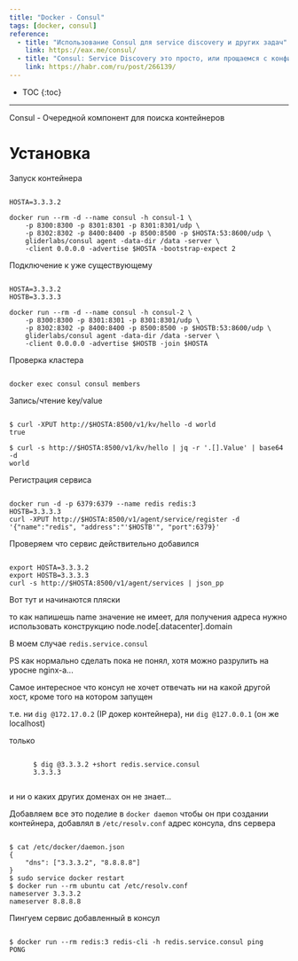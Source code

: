 ```yaml
---
title: "Docker - Consul"
tags: [docker, consul]
reference:
  - title: "Использование Consul для service discovery и других задач"
    link: https://eax.me/consul/
  - title: "Consul: Service Discovery это просто, или прощаемся с конфиг-файлами"
    link: https://habr.com/ru/post/266139/
---
```


* TOC 
{:toc}

<hr>
Consul - Очередной компонент для поиска контейнеров

# Установка

Запуск контейнера
<pre><code class="perl">
HOSTA=3.3.3.2

docker run --rm -d --name consul -h consul-1 \
    -p 8300:8300 -p 8301:8301 -p 8301:8301/udp \
    -p 8302:8302 -p 8400:8400 -p 8500:8500 -p $HOSTA:53:8600/udp \
    gliderlabs/consul agent -data-dir /data -server \
    -client 0.0.0.0 -advertise $HOSTA -bootstrap-expect 2
</code></pre>

Подключение к уже существующему
<pre><code class="perl">
HOSTA=3.3.3.2
HOSTB=3.3.3.3

docker run --rm -d --name consul -h consul-2 \
    -p 8300:8300 -p 8301:8301 -p 8301:8301/udp \
    -p 8302:8302 -p 8400:8400 -p 8500:8500 -p $HOSTB:53:8600/udp \
    gliderlabs/consul agent -data-dir /data -server \
    -client 0.0.0.0 -advertise $HOSTB -join $HOSTA
</code></pre>

Проверка кластера
<pre><code class="perl">
docker exec consul consul members
</code></pre>

Запись/чтение key/value
<pre><code class="perl">
$ curl -XPUT http://$HOSTA:8500/v1/kv/hello -d world
true

$ curl -s http://$HOSTA:8500/v1/kv/hello | jq -r '.[].Value' | base64 -d
world
</code></pre>

Регистрация сервиса
<pre><code class="perl">
docker run -d -p 6379:6379 --name redis redis:3
HOSTB=3.3.3.3
curl -XPUT http://$HOSTA:8500/v1/agent/service/register -d '{"name":"redis", "address":"'$HOSTB'", "port":6379}'
</code></pre>

Проверяем что сервис действительно добавился 
<pre><code class="perl">
export HOSTA=3.3.3.2
export HOSTB=3.3.3.3
curl -s http://$HOSTA:8500/v1/agent/services | json_pp
</code></pre>

<div class="warn">
  <p>Вот тут и начинаются пляски</p>
  <p>то как напишешь name значение не имеет, для получения адреса нужно использовать конструкцию node.node[.datacenter].domain </p>
  <p> В моем случае <code>redis.service.consul</code>  </p>
  <p>PS как нормально сделать пока не понял, хотя можно разрулить на уросне nginx-а...</p>
</div>

<div class="error">
  <p>Самое интересное что консул не хочет отвечать ни на какой другой хост, кроме того на котором запущен</p>
  <p>т.е. ни <code>dig @172.17.0.2</code> (IP докер контейнера), ни <code>dig @127.0.0.1</code> (он же localhost)</p>
  <p>только
    <pre><code class="perl">
      $ dig @3.3.3.2 +short redis.service.consul
      3.3.3.3
    </code></pre>
    <p>и ни о каких других доменах он не знает...</p>
  </p>
</div>

Добавляем все это поделие в `docker daemon` чтобы он при создании контейнера, добавлял в `/etc/resolv.conf` адрес консула, dns сервера

<pre><code class="perl">
$ cat /etc/docker/daemon.json 
{
    "dns": ["3.3.3.2", "8.8.8.8"]
}
$ sudo service docker restart 
$ docker run --rm ubuntu cat /etc/resolv.conf
nameserver 3.3.3.2
nameserver 8.8.8.8
</code></pre>

Пингуем сервис добавленный в консул
<pre><code class="perl">
$ docker run --rm redis:3 redis-cli -h redis.service.consul ping
PONG
</code></pre>
